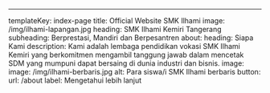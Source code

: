 ---
templateKey: index-page
title: Official Website SMK Ilhami
image: /img/ilhami-lapangan.jpg
heading: SMK Ilhami Kemiri Tangerang
subheading: Berprestasi, Mandiri dan Berpesantren
about:
  heading: Siapa Kami
  description: Kami adalah lembaga pendidikan vokasi SMK Ilhami Kemiri yang
    berkomitmen mengambil tanggung jawab dalam mencetak SDM yang mumpuni dapat
    bersaing di dunia industri dan bisnis.
  image:
    image: /img/ilhami-berbaris.jpg
    alt: Para siswa/i SMK Ilhami berbaris
  button:
    url: /about
    label: Mengetahui lebih lanjut
